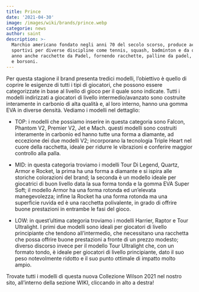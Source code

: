 ```yaml
---
title: Prince
date: '2021-04-30'
image: /images/wiki/brands/prince.webp
categorie: news
author: saint
description: >-
  Marchio americano fondato negli anni 70 del secolo scorso, produce accessori
  sportivi per diverse discipline come tennis, squash, badminton e da qualche
  anno anche racchette da Padel, fornendo racchette, palline da padel, overgrip
  e borsoni. 
---
```

Per questa stagione il brand presenta tredici modelli, l’obiettivo è quello di coprire le esigenze di tutti i tipi di giocatori, che possono essere categorizzate in base al livello di gioco per il quale sono indicate. Tutti i modelli indirizzati a giocatori di livello intermedio/avanzato sono costruite interamente in carbonio di alta qualità e, al loro interno, hanno una gomma EVA in diverse densità. Vediamo i modelli nel dettaglio:

- TOP: i modelli che possiamo inserire in questa categoria sono Falcon, Phantom V2, Premier V2, Jet e Mach. questi modelli sono costruiti interamente in carbonio ed hanno tutte una forma a diamante, ad eccezione dei due modelli V2; incorporano la tecnologia Triple Heart nel cuore della racchetta, ideale per ridurre le vibrazioni e conferire maggior controllo alla palla.

- MID: in questa categoria troviamo i modelli Tour Di Legend, Quartz, Armor e Rocket, la prima ha una forma a diamante e si ispira alle storiche colorazioni del brand; la seconda è un modello ideale per giocatrici di buon livello data la sua forma tonda e la gomma EVA Super Soft; il modello Armor ha una forma rotonda ed un’elevata manegevolezza; infine la Rocket ha una forma rotonda ma una superficie ruvida ed è una racchetta polivalente, in grado di offrire buone prestazioni in entrambe le fasi del gioco.

- LOW: in quest’ultima categoria troviamo i modelli Harrier, Raptor e Tour Ultralight. I primi due modelli sono ideali per giocatori di livello principiante che tendono all’intermedio, che necessitano una racchetta che possa offrire buone prestazioni a fronte di un prezzo modesto; diverso discorso invece per il modello Tour Ultralight che, con un formato tondo, è ideale per giocatori di livello principiante, dato il suo peso notevolmente ridotto e il suo punto ottimale di impatto molto ampio.

Trovate tutti i modelli di questa nuova Collezione Wilson 2021 nel nostro sito, all’interno della sezione WIKI, cliccando in alto a destra!
